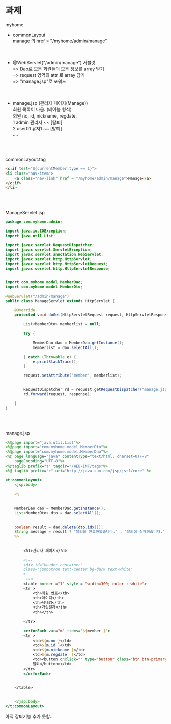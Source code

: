 # 과제

myhome

 - commonLayout <br/>
   manage 의 href = "/myhome/admin/manage" <br/>
    <br/> <br/>

 - @WebServlet("/admin/manage") 서블릿 <br/>
   => Dao로 모든 회원들의 모든 정보를 array 받기  <br/>
   => request 영역의 attr 로 array 담기  <br/>
   => "manage.jsp"로 포워드 <br/>
 <br/> <br/>

 - manage.jsp (관리자 페이지(Manage)) <br/>
   회원 목록이 나옴. (테이블 형식) <br/>
   회원 no, id, nickname, regdate,  <br/>
   1	admin	관리자	~~	[탈퇴] <br/>
   2	user01	유저1	~~	[탈퇴] <br/>
   ....

 <br/> <br/>


commonLayout.tag

```html
<c:if test="${currentMember.type == 1}">
<li class="nav-item">
	<a class="nav-link" href = "/myhome/admin/manage">Manage</a>
</c:if>
</li>
```

 <br/> <br/>

ManageServlet.jsp

```java
package com.myhome.admin;

import java.io.IOException;
import java.util.List;

import javax.servlet.RequestDispatcher;
import javax.servlet.ServletException;
import javax.servlet.annotation.WebServlet;
import javax.servlet.http.HttpServlet;
import javax.servlet.http.HttpServletRequest;
import javax.servlet.http.HttpServletResponse;


import com.myhome.model.MemberDao;
import com.myhome.model.MemberDto;

@WebServlet("/admin/manage")
public class ManageServlet extends HttpServlet {

	@Override
	protected void doGet(HttpServletRequest request, HttpServletResponse response) throws ServletException, IOException {

		List<MemberDto> memberlist = null;
		
		try {
			
			MemberDao dao = MemberDao.getInstance();
			memberlist = dao.selectAll();

		} catch (Throwable e) {
			e.printStackTrace();
		}

		request.setAttribute("member", memberlist);

		
		RequestDispatcher rd = request.getRequestDispatcher("manage.jsp");
		rd.forward(request, response);

	}
}

```

 <br/> <br/>

manage.jsp

```jsp
<%@page import="java.util.List"%>
<%@page import="com.myhome.model.MemberDto"%>
<%@page import="com.myhome.model.MemberDao"%>
<%@ page language="java" contentType="text/html; charset=UTF-8"
	pageEncoding="UTF-8"%>
<%@taglib prefix="t" tagdir="/WEB-INF/tags"%>
<%@ taglib prefix="c" uri="http://java.sun.com/jsp/jstl/core" %>

<t:commonLayout>
	<jsp:body>
	
	<% 
	
	
	MemberDao dao = MemberDao.getInstance();
	List<MemberDto> dto = dao.selectAll();
	

	boolean result = dao.delete(dto.idx());
	String message = result ? "탈퇴를 완료하였습니다." : "탈퇴에 실패했습니다.";
	%>
		
		
		<h1>관리자 페이지</h1>
		
		<!-- 
		<div id="header-container" 
		class="jumbotron text-center bg-dark text-white"
		>
		 -->
		<table border ="1" style = "width=300; color : white">
		<tr >
			<th>회원 번호</th>
			<th>아이디</th>
			<th>닉네임</th>
			<th>가입일자</th>
			<th></th>
			
		</tr>
		
		<c:forEach var="m" items="${member }">
		<tr >
			<td>${m.no }</td>
			<td>${m.id }</td>
			<td>${m.nickname }</td>
			<td>${m.regdate  }</td>
			<td><button onclick="" type="button" class="btn btn-primary">
			탈퇴</button></td>
		</tr>	
		</c:forEach>
	
	
	</table>


	</jsp:body>
</t:commonLayout>

```

아직 강퇴기능 추가 못함..
